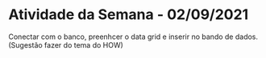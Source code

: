 # Atividade da Semana - 02/09/2021
 Conectar com o banco, preenhcer o data grid e inserir no bando de dados. (Sugestão fazer do tema do HOW)
